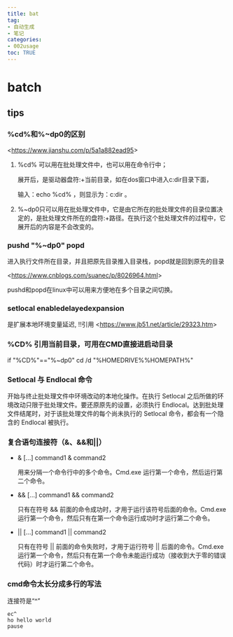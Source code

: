 ```yaml
---
title: bat
tag: 
- 自动生成
- 笔记
categories:
- 002usage
toc: TRUE
---
```

<h1 id="batch">batch</h1>
<h2 id="tips">tips</h2>
<h3 id="cd和dp0的区别">%cd%和%~dp0的区别</h3>
<p>&lt;<a href="https://www.jianshu.com/p/5a1a882ead95" class="uri">https://www.jianshu.com/p/5a1a882ead95</a>&gt;</p>
<ol style="list-style-type: decimal">
<li><p>%cd% 可以用在批处理文件中，也可以用在命令行中；</p>
<p>展开后，是驱动器盘符:+当前目录，如在dos窗口中进入c:dir目录下面，</p>
<p>输入：echo %cd% ，则显示为：c:dir 。</p></li>
<li>%~dp0只可以用在批处理文件中，它是由它所在的批处理文件的目录位置决定的，是批处理文件所在的盘符:+路径。在执行这个批处理文件的过程中，它展开后的内容是不会改变的。</li>
</ol>
<h3 id="pushd-dp0-popd">pushd &quot;%~dp0&quot; popd</h3>
<p>进入执行文件所在目录，并且把原先目录推入目录栈，popd就是回到原先的目录</p>
<p>&lt;<a href="https://www.cnblogs.com/suanec/p/8026964.html" class="uri">https://www.cnblogs.com/suanec/p/8026964.html</a>&gt;</p>
<p>pushd和popd在linux中可以用来方便地在多个目录之间切换。</p>
<h3 id="setlocal-enabledelayedexpansion">setlocal enabledelayedexpansion</h3>
<p>是扩展本地环境变量延迟, !!引用 &lt;<a href="https://www.jb51.net/article/29323.htm" class="uri">https://www.jb51.net/article/29323.htm</a>&gt;</p>
<h3 id="cd-引用当前目录可用在cmd直接进启动目录">%CD% 引用当前目录，可用在CMD直接进启动目录</h3>
<p>if &quot;%CD%&quot;==&quot;%~dp0&quot; cd /d &quot;%HOMEDRIVE%%HOMEPATH%&quot;</p>
<h3 id="setlocal-与-endlocal-命令">Setlocal 与 Endlocal 命令</h3>
<p>开始与终止批处理文件中环境改动的本地化操作。在执行 Setlocal 之后所做的环境改动只限于批处理文件。要还原原先的设置，必须执行 Endlocal。达到批处理文件结尾时，对于该批处理文件的每个尚未执行的 Setlocal 命令，都会有一个隐含的 Endlocal 被执行。</p>
<h3 id="复合语句连接符和">复合语句连接符（&amp;、&amp;&amp;和||）</h3>
<ul>
<li><p>&amp; [...] command1 &amp; command2</p>
<p>用来分隔一个命令行中的多个命令。Cmd.exe 运行第一个命令，然后运行第二个命令。</p></li>
<li><p>&amp;&amp; [...] command1 &amp;&amp; command2</p>
<p>只有在符号 &amp;&amp; 前面的命令成功时，才用于运行该符号后面的命令。Cmd.exe 运行第一个命令，然后只有在第一个命令运行成功时才运行第二个命令。</p></li>
<li><p>|| [...] command1 || command2</p>
<p>只有在符号 || 前面的命令失败时，才用于运行符号 || 后面的命令。Cmd.exe 运行第一个命令，然后只有在第一个命令未能运行成功（接收到大于零的错误代码）时才运行第二个命令。</p></li>
</ul>
<h3 id="cmd命令太长分成多行的写法">cmd命令太长分成多行的写法</h3>
<p>连接符是“^”</p>
<pre><code>ec^
ho hello world
pause</code></pre>
